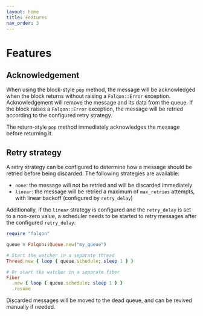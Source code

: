 ```yaml
---
layout: home
title: Features
nav_order: 3
---
```


# Features

## Acknowledgement

When using the block-style `pop` method, the message will be acknowledged when the block returns without raising a `Falqon::Error` exception.
Acknowledgement will remove the message and its data from the queue.
If the block raises a `Falqon::Error` exception, the message will be retried according to the configured retry strategy.

The return-style `pop` method immediately acknowledges the message before returning it.

## Retry strategy

A retry strategy can be configured to determine how a message should be retried before being discarded.
The following strategies are available:
- `none`: the message will not be retried and will be discarded immediately
- `linear`: the message will be retried a maximum of `max_retries` attempts, with linear backoff (configured by `retry_delay`)

Additionally, if the `linear` strategy is configured and the `retry_delay` is set to a non-zero value, a scheduler needs to be started to retry messages after the configured `retry_delay`:

```ruby
require "falqon"

queue = Falqon::Queue.new("my_queue")

# Start the watcher in a separate thread
Thread.new { loop { queue.schedule; sleep 1 } }

# Or start the watcher in a separate fiber
Fiber
  .new { loop { queue.schedule; sleep 1 } }
  .resume
```

Discarded messages will be moved to the dead queue, and can be revived manually if needed.
